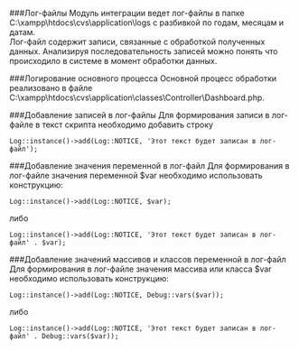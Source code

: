 ###Лог-файлы
Модуль интеграции ведет лог-файлы в папке C:\xampp\htdocs\cvs\application\logs с разбивкой по годам, месяцам и датам.  
Лог-файл содержит записи, связанные с обработкой полученных данных. Анализируя последовательность записей можно понять что происходило в системе в момент обработки данных.  

###Логирование основного процесса
Основной процесс обработки реализовано в файле C:\xampp\htdocs\cvs\application\classes\Controller\Dashboard.php.   


###Добавление записей в лог-файлы
Для формирования записи в лог-файле в текст скрипта необходимо добавить строку 
~~~
Log::instance()->add(Log::NOTICE, 'Этот текст будет записан в лог-файл');
~~~

###Добавление значения переменной в лог-файл
Для формирования в лог-файле значения переменной $var необходимо использовать конструкцию:
~~~
Log::instance()->add(Log::NOTICE, $var);
~~~
либо
~~~
Log::instance()->add(Log::NOTICE, 'Этот текст будет записан в лог-файл' . $var);
~~~

###Добавление значений массивов и классов переменной в лог-файл
Для формирования в лог-файле значения массива или класса $var необходимо использовать конструкцию:
~~~
Log::instance()->add(Log::NOTICE, Debug::vars($var));
~~~
либо
~~~
Log::instance()->add(Log::NOTICE, 'Этот текст будет записан в лог-файл' . Debug::vars($var));
~~~
